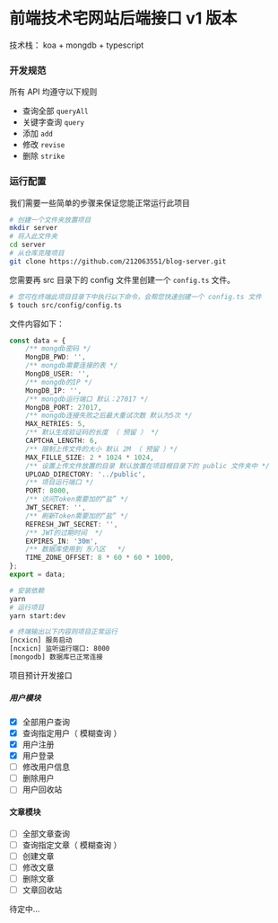 # 前端技术宅网站后端接口 v1 版本

技术栈： koa + mongdb + typescript

### 开发规范

所有 API 均遵守以下规则

- 查询全部 `queryAll`
- 关键字查询 `query`
- 添加 `add`
- 修改 `revise`
- 删除 `strike`

### 运行配置

我们需要一些简单的步骤来保证您能正常运行此项目

```sh
# 创建一个文件夹放置项目
mkdir server
# 将入此文件夹
cd server
# 从仓库克隆项目
git clone https://github.com/212063551/blog-server.git
```

您需要再 src 目录下的 config 文件里创建一个 `config.ts` 文件。

```sh
# 您可在终端此项目目录下中执行以下命令，会帮您快速创建一个 config.ts 文件
$ touch src/config/config.ts
```

文件内容如下：

```ts
const data = {
	/** mongdb密码 */
	MongDB_PWD: '',
	/** mongdb需要连接的表 */
	MongDB_USER: '',
	/** mongdb的IP */
	MongDB_IP: '',
	/** mongdb运行端口 默认：27017 */
	MongDB_PORT: 27017,
	/** mongdb连接失败之后最大重试次数 默认为5次 */
	MAX_RETRIES: 5,
	/** 默认生成验证码的长度 （ 预留 ） */
	CAPTCHA_LENGTH: 6,
	/** 限制上传文件的大小 默认 2M （ 预留 ）*/
	MAX_FILLE_SIZE: 2 * 1024 * 1024,
	/** 设置上传文件放置的目录 默认放置在项目根目录下的 public 文件夹中 */
	UPLOAD_DIRECTORY: '../public',
	/** 项目运行端口 */
	PORT: 8000,
	/** 访问Token需要加的“盐” */
	JWT_SECRET: '',
	/** 刷新Token需要加的“盐” */
	REFRESH_JWT_SECRET: '',
	/** JWT的过期时间  */
	EXPIRES_IN: '30m',
	/** 数据库使用到 东八区   */
	TIME_ZONE_OFFSET: 8 * 60 * 60 * 1000,
};
export = data;
```

```sh
# 安装依赖
yarn
# 运行项目
yarn start:dev

# 终端输出以下内容则项目正常运行
[ncxicn] 服务启动
[ncxicn] 监听运行端口: 8000
[mongodb] 数据库已正常连接
```

项目预计开发接口

##### 用户模块

- [x] 全部用户查询
- [x] 查询指定用户（ 模糊查询 ）
- [x] 用户注册
- [x] 用户登录
- [ ] 修改用户信息
- [ ] 删除用户
- [ ] 用户回收站

#### 文章模块

- [ ] 全部文章查询
- [ ] 查询指定文章（ 模糊查询 ）
- [ ] 创建文章
- [ ] 修改文章
- [ ] 删除文章
- [ ] 文章回收站

待定中...
